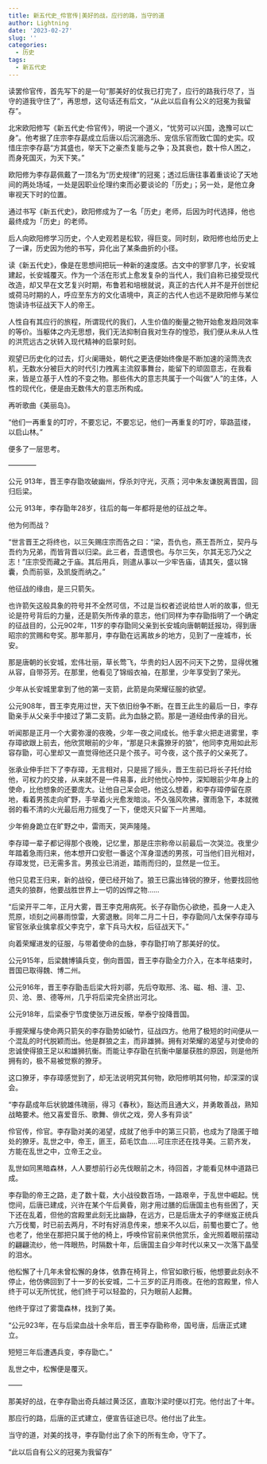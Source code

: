 ```yaml
---
title: 新五代史_伶官传|美好的战，应行的路，当守的道
author: Lightning
date: '2023-02-27'
slug: ''
categories:
  - 历史
tags:
  - 新五代史
---
```

读罢伶官传，首先写下的是一句“那美好的仗我已打完了，应行的路我行尽了，当守的道我守住了”，再思想，这句话还有后文，“从此以后自有公义的冠冕为我留存”。

北宋欧阳修写《新五代史·伶官传》，明说一个道义，“忧劳可以兴国，逸豫可以亡身”。他考据了庄宗李存勗成立后唐以后沉溺逸乐、宠信乐官而致亡国的史实。叹惜庄宗李存勗“方其盛也，举天下之豪杰复能与之争；及其衰也，数十伶人困之，而身死国灭，为天下笑。”

欧阳修为李存勗佩戴了一顶名为“历史规律”的冠冕；透过后唐往事着重谈论了天地间的两处场域，一处是因职业伦理约束而必要谈论的「历史」；另一处，是他立身审视天下时的位置。

通过书写《新五代史》，欧阳修成为了一名「历史」老师，后因为时代选择，他也最终成为「历史」的老师。

后人向欧阳修学习历史，个人史观若是松软，得巨变。同时刻，欧阳修也给历史上了一课，历史因为他的书写，异化出了某条曲折的小径。

读《新五代史》，像是在思想间把玩一种新的速度感。古文中的寥寥几字，长安城建起，长安城覆灭。作为一个活在形式上愈发复杂的当代人，我们自称已接受现代改造，却又早在文艺复兴时期，布鲁若和培根就说，真正的古代人并不是开创世纪或荷马时期的人，呼应至东方的文化语境中，真正的古代人也远不是欧阳修与某位饱读诗书征战天下人的帝王。

人性自有其应行的旅程，所谓现代的我们，人生价值的衡量之物开始愈发趋同效率的等价。当躯体之内无思想，我们无法抑制自我对生存的惶恐，我们便从未从人性的洪荒远古之状转入现代精神的启蒙时刻。

观望已历史化的过去，灯火阑珊处，朝代之更迭便始终像是不断加速的滚筒洗衣机，无数水分被巨大的时代引力拽离主流叙事舞台，能留下的顽固意志，在我看来，皆是立基于人性的不变之物。那些伟大的意志共属于一个叫做“人”的主体，人性的现代化，便是由无数伟大的意志所构成。

再听歌曲《美丽岛》。

“他们一再重复的叮咛，不要忘记，不要忘记，他们一再重复的叮咛，筚路蓝缕，以启山林。”

便多了一层思考。

————

公元 913年，晋王李存勖攻破幽州，俘杀刘守光，灭燕；河中朱友谦脱离晋国，回归后梁。

公元 913年，李存勖年28岁，往后的每一年都将是他的征战之年。

他为何而战？

“世言晋王之将终也，以三矢赐庄宗而告之曰：“梁，吾仇也，燕王吾所立，契丹与吾约为兄弟，而皆背晋以归梁。此三者，吾遗恨也。与尔三矢，尔其无忘乃父之志！”庄宗受而藏之于庙。其后用兵，则遣从事以一少牢告庙，请其矢，盛以锦囊，负而前驱，及凯旋而纳之。”

他征战的缘由，是三只箭矢。

也许箭矢这般具象的符号并不全然可信，不过是当权者述说给世人听的故事，但无论是符号背后的力量，还是箭矢所传承的意志，他们同样为李存勖指明了一个确定的征战目的，公元902年，11岁的李存勖同父亲到长安城向唐朝朝廷报功，得到唐昭宗的赏赐和夸奖。那年那月，李存勖在远离故乡的地方，见到了一座城市，长安。

那是唐朝的长安城，宏伟壮丽，草长莺飞，华贵的妇人因不问天下之势，显得优雅从容，自带芬芳。在那里，他看见了锦缎衣袖，在那里，少年享受到了荣光。

少年从长安城里拿到了他的第一支箭，此箭是向荣耀征服的欲望。

公元908年，晋王李克用过世，天下依旧纷争不断。在晋王此生的最后一日，李存勖亲手从父亲手中接过了第二支箭。此为血脉之箭。那是一道经由传承的目光。

听闻那是正月一个大雾弥漫的夜晚，少年一夜之间成长。他手拿火把走进雾里，李存璋欲跟上前去，他欣赏眼前的少年，“那是只未露獠牙的狼”，他同李克用如此形容存勖，可心里却又一直觉得他还只是个孩子。可今夜，这个孩子的父亲死了。

张承业伸手拦下了李存璋，无言相对，只是摇了摇头，晋王生前已将长子托付给他，可权力的交接，从来就不是一件易事，此时他忧心忡忡，深知眼前少年身上的使命，比他想象的还要庞大。让他自己呆会吧，他这么想着，和李存璋停留在原地，看着男孩走向旷野，手举着火光愈发暗淡。不久强风吹拂，骤雨急下，本就微弱的看不清的火光最后用力摇曳了一下，便熄灭只留下一片黑暗。

少年俯身跪立在旷野之中，雷雨天，哭声隆隆。

李存璋一辈子都记得那个夜晚，记忆里，那是庄宗称帝以前最后一次哭泣。夜里少年踏着急雨归来，他本想开口安慰一番这个浑身湿透的男孩，可当他们目光相对，存璋发觉，已无需多言。男孩业已消逝，踏雨而归的，显然是一位王。

他只见君王归来，新的战役，便已经开始了。狼王已露出锋锐的獠牙，他要找回他遗失的狼群，他要战胜世界上一切的凶悍之物……

“后梁开平二年，正月大雾，晋王李克用病死。长子存勖伤心欲绝，孤身一人走入荒原，顷刻之间暴雨惊雷，大雾退散。同年二月二十日，李存勖同八太保李存璋与宦官张承业擒拿叔父李克宁，拿下兵马大权，后征战天下。”

向着荣耀进发的征服，与带着使命的血脉，李存勖打响了那美好的仗。

公元915年，后梁魏博镇兵变，倒向晋国，晋王李存勖全力介入，在本年结束时，晋国已取得魏、博二州。

公元916年，晋王李存勖击后梁大将刘鄩，先后夺取邢、洺、磁、相、澶、卫、贝、沧、景、德等州，几乎将后梁完全挤出河北。

公元918年，后梁泰宁节度使张万进反叛，举泰宁投降晋国。

手握荣耀与使命两只箭矢的李存勖势如破竹，征战四方。他用了极短的时间便从一个混乱的时代脱颖而出。他是群狼之主，而非雄狮。拥有对荣耀的渴望与对使命的忠诚使得狼王足以和雄狮抗衡。而能让李存勖在抗衡中屡屡获胜的原因，则是他所拥有的，极不易被觉察的獠牙。

这口獠牙，李存璋感觉到了，却无法说明究其何物，欧阳修明其何物，却深深的误会。

“李存勗成年后状貌雄伟瑰丽，得习《春秋》，豁达而且通大义，并勇敢善战，熟知战略要术。他又喜爱音乐、歌舞、俳优之戏，旁人多有异谈”

伶官传，伶官。李存勖对美的渴望，成就了他手中的第三只箭，也成为了隐匿于暗处的獠牙。乱世之中，帝王，匪王，茹毛饮血…..可庄宗还在找寻美。三箭齐发，方能在乱世之中，立帝王之业。

乱世如同黑暗森林，人人要想前行必先伐眼前之木，待回首，才能看见林中道路已成。

李存勖的帝王之路，走了数十载，大小战役数百场，一路艰辛，于乱世中崛起。恍惚间，后唐已建成，兴许在某个午后黄昏，刚才用过膳的后唐国主也有些困了，天下还在乱着，但他的宫殿里此刻无比幽静，在远方，已是后唐太子的李继岌正统兵六万伐蜀，时已前去两月，不时有好消息传来，想来不久以后，前蜀也要亡了。他也老了，他坐在那把只属于他的椅上，呼唤伶官前来供他赏乐，金光照着眼前摆动的翩翩流纱，他一阵眼热，时隔数十年，后唐国主自少年时代以来又一次落下晶莹的泪水。

他松懈了十几年未曾松懈的身体，依靠在椅背上，伶官如歌行板，他想要此刻永不停止，他仿佛回到了十一岁的长安城，二十三岁的正月雨夜。在他的宫殿里，伶人终于可以无所忧扰，他们终于可以轻盈的，只为眼前人起舞。

他终于穿过了雾霭森林，找到了美。

“公元923年，在与后梁血战十余年后，晋王李存勖称帝，国号唐，后唐正式建立。

短短三年后遭遇兵变，李存勖亡。”

乱世之中，松懈便是覆灭。

——

那美好的战，在李存勖出奇兵越过黄泛区，直取汴梁时便以打完。他付出了十年。

那应行的路，后唐的正式建立，便宣告征途已尽。他付出了此生。

当守的道，对美的找寻，李存勖付出了余下的所有生命，守下了。

“此以后自有公义的冠冕为我留存”
